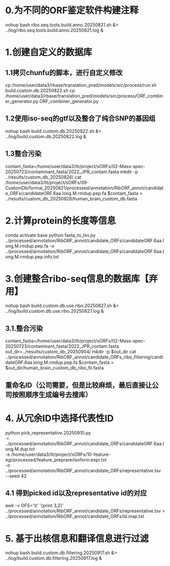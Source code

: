 # 0.为不同的ORF鉴定软件构建注释
nohup bash ribo.seq.tools.build.anno.20250821.sh &> ../log/ribo.seq.tools.build.anno.20250821.log &

# 1.创建自定义的数据库
## 1.1拷贝chunfu的脚本，进行自定义修改
cp /home/user/data3/rbase/translation_pred/models/src/process/run.sh build.custom.db.20250822.sh
cp /home/user/data3/rbase/translation_pred/models/src/process/ORF_combiner_generator.py ORF_combiner_generator.py
## 1.2使用iso-seq的gtf以及整合了纯合SNP的基因组
nohup bash build.custom.db.20250822.sh &> ../log/build.custom.db.20250822.log &

## 1.3整合污染
contam_fasta=/home/user/data3/lit/project/sORFs/02-Mass-spec-20250723/contaminant_fasta/2022_JPR_contam.fasta
mkdir -p ../results/custom_db_20250826/
cat /home/user/data3/lit/project/sORFs/09-CustomDb/formal_20250821/processed/annotation/RibORF_annot/candidate_ORFs/candidateORF.6aa.long.M.rmdup.pep.fa $contam_fasta > ../results/custom_db_20250826/human_brain_custom_db.fasta

# 2.计算protein的长度等信息
conda activate base
python fasta_to_tsv.py ../processed/annotation/RibORF_annot/candidate_ORFs/candidateORF.6aa.long.M.rmdup.pep.fa -o ../processed/annotation/RibORF_annot/candidate_ORFs/candidateORF.6aa.long.M.rmdup.pep.info.txt

# 3.创建整合ribo-seq信息的数据库【弃用】
nohup bash build.custom.db.use.ribo.20250827.sh &> ../log/build.custom.db.use.ribo.20250827.log &
## 3.1.整合污染
contam_fasta=/home/user/data3/lit/project/sORFs/02-Mass-spec-20250723/contaminant_fasta/2022_JPR_contam.fasta
out_dir=../results/custom_db_20250904/
mkdir -p $out_dir
cat ../processed/annotation/RibORF_annot/candidate_ORFs_ribo_filtering/candidateORF.6aa.long.M.rmdup.pep.fa $contam_fasta > $out_dir/human_brain_custom_db_ribo_fil.fasta
## 重命名ID（公司需要，但是比较麻烦，最后直接让公司按照顺序生成编号去搜库）
<!-- awk '/^>/{gsub(/\+/, "plus"); gsub(/-/, "minus"); gsub(/[=|:() ]/,"."); gsub(/[.]+/,"."); print; next}1' \
../results/custom_db_20250904/human_brain_custom_db_ribo_fil.fasta > ../results/custom_db_20250904/human_brain_custom_db_ribo_fil.RenameID.fasta -->

# 4. 从冗余ID中选择代表性ID

python pick_representative.20250910.py \
  -i ../processed/annotation/RibORF_annot/candidate_ORFs/candidateORF.6aa.long.M.dup.txt \
  -e /home/user/data3/lit/project/sORFs/10-feature-egi/processed/feature_preprare/isoform.expr.txt \
  -o ../processed/annotation/RibORF_annot/candidate_ORFs/representative.tsv \
  --seed 42

## 4.1 得到picked id以及representative id的对应
awk -v OFS='\t' '{print $3,$2}' ../processed/annotation/RibORF_annot/candidate_ORFs/representative.tsv > ../processed/annotation/RibORF_annot/candidate_ORFs/id.map.txt

# 5. 基于出核信息和翻译信息进行过滤
nohup bash build.custom.db.filtering.20250917.sh &> ../log/build.custom.db.filtering.20250917.log &

